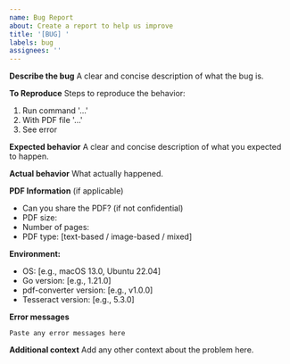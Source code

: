 ```yaml
---
name: Bug Report
about: Create a report to help us improve
title: '[BUG] '
labels: bug
assignees: ''
---
```


**Describe the bug**
A clear and concise description of what the bug is.

**To Reproduce**
Steps to reproduce the behavior:
1. Run command '...'
2. With PDF file '...'
3. See error

**Expected behavior**
A clear and concise description of what you expected to happen.

**Actual behavior**
What actually happened.

**PDF Information** (if applicable)
- Can you share the PDF? (if not confidential)
- PDF size:
- Number of pages:
- PDF type: [text-based / image-based / mixed]

**Environment:**
- OS: [e.g., macOS 13.0, Ubuntu 22.04]
- Go version: [e.g., 1.21.0]
- pdf-converter version: [e.g., v1.0.0]
- Tesseract version: [e.g., 5.3.0]

**Error messages**
```
Paste any error messages here
```

**Additional context**
Add any other context about the problem here.

